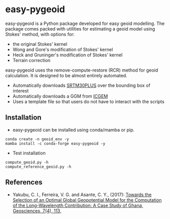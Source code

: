 # easy-pygeoid

easy-pygeoid is a Python package developed for easy geoid modelling. 
The package comes packed with utilities for estimating a geoid model using Stokes' method, with options for:

- the original Stokes' kernel
- Wong and Gore's modification of Stokes' kernel
- Heck and Gruninger's modification of Stokes' kernel
- Terrain correction

easy-pygeoid uses the remove-compute-restore (RCR) method for geoid calculation. It is designed to be almost entirely automated.

- Automatically downloads [SRTM30PLUS](https://topex.ucsd.edu/pub/srtm30_plus/srtm30/grd/) over the bounding box of interest
- Automatically downloads a GGM from [ICGEM](https://icgem.gfz-potsdam.de/tom_longtime)
- Uses a template file so that users do not have to interact with the scripts

## Installation
- easy-pygeoid can be installed using conda/mamba or pip.
  
```
conda create -n geoid_env -y
mamba install -c conda-forge easy-pygeoid -y
```      
- Test installation

```
compute_geoid.py -h
compute_reference_geoid.py -h
```
  
## References
- Yakubu, C. I., Ferreira, V. G. and Asante, C. Y., (2017): [Towards the Selection of an Optimal Global Geopotential
Model for the Computation of the Long-Wavelength Contribution: A Case Study of Ghana, Geosciences, 7(4), 113,](http://www.mdpi.com/2076-3263/7/4/113)


